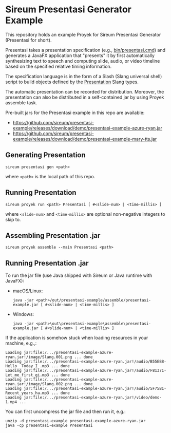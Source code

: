 # Sireum Presentasi Generator Example

This repository holds an example Proyek for Sireum Presentasi Generator
(Presentasi for short).

Presentasi takes a presentation specification (e.g., 
[bin/presentasi.cmd](bin/presentasi.cmd)) 
and generates a JavaFX application that "presents" it by first automatically 
synthesizing text to speech and computing slide, audio, or video timeline
based on the specified relative timing information.

The specification language is in the form of a Slash (Slang universal shell)
script to build objects defined by the 
[Presentation](https://github.com/sireum/runtime/blob/master/library/shared/src/main/scala/org/sireum/presentasi/Presentation.scala)
Slang types.

The automatic presentation can be recorded for distribution.
Moreover, the presentation can also be 
distributed in a self-contained jar by using Proyek assemble task.

Pre-built jars for the Presentasi example in this repo are available:

* https://github.com/sireum/presentasi-example/releases/download/demo/presentasi-example-azure-ryan.jar
* https://github.com/sireum/presentasi-example/releases/download/demo/presentasi-example-mary-tts.jar

## Generating Presentation

```
sireum presentasi gen <path>
```

where `<path>` is the local path of this repo.

## Running Presentation

```
sireum proyek run <path> Presentasi [ #<slide-num> | <time-millis> ]
```

where `<slide-num>` and `<time-millis>` are optional non-negative integers to skip to.

## Assembling Presentation .jar

```
sireum proyek assemble --main Presentasi <path> 
```

## Running Presentation .jar

To run the jar file (use Java shipped with Sireum or Java runtime with JavaFX):

* macOS/Linux:

  ```
  java -jar <path>/out/presentasi-example/assemble/presentasi-example.jar [ #<slide-num> | <time-millis> ]
  ```

* Windows:

  ```
  java -jar <path>\out\presentasi-example\assemble\presentasi-example.jar [ #<slide-num> | <time-millis> ]
  ```
  
If the application is somehow stuck when loading resources in your machine, e.g.,:

```
Loading jar:file:/.../presentasi-example-azure-ryan.jar!/image/Slang.001.png ... done
Loading jar:file:/.../presentasi-example-azure-ryan.jar!/audio/B55EB8-Hello__Today_I_.mp3 ... done
Loading jar:file:/.../presentasi-example-azure-ryan.jar!/audio/F81371-Let_me_first_gi.mp3 ... done
Loading jar:file:/.../presentasi-example-azure-ryan.jar!/image/Slang.002.png ... done
Loading jar:file:/.../presentasi-example-azure-ryan.jar!/audio/5F75B1-Recent_years_ha.mp3 ... done
Loading jar:file:/.../presentasi-example-azure-ryan.jar!/video/demo-1.mp4 ...
```

You can first uncompress the jar file and then run it, e.g.:

```
unzip -d presentasi-example presentasi-example-azure-ryan.jar
java -cp presentasi-example Presentasi
```




